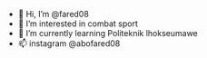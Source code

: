 - 👋 Hi, I’m @fared08
- 👀 I’m interested in combat sport
- 🌱 I’m currently learning Politeknik lhokseumawe
- 📫 instagram @abofared08
<!---
fared08/fared08 is a ✨ special ✨ repository because its `README.md` (this file) appears on your GitHub profile.
You can click the Preview link to take a look at your changes.
--->
